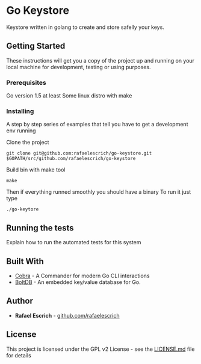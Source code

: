 # Go Keystore

Keystore written in golang to create and store safelly your keys.

## Getting Started

These instructions will get you a copy of the project up and running on your local machine for development, testing or using purposes.

### Prerequisites

Go version 1.5 at least
Some linux distro with make


### Installing

A step by step series of examples that tell you have to get a development env running

Clone the project

```
git clone git@github.com:rafaelescrich/go-keystore.git $GOPATH/src/github.com/rafaelescrich/go-keystore
```

Build bin with make tool

```
make
```
Then if everything runned smoothly you should have a binary
To run it just type

```
./go-keytore
```

## Running the tests

Explain how to run the automated tests for this system

## Built With

* [Cobra](https://github.com/spf13/cobra) - A Commander for modern Go CLI interactions
* [BoltDB](https://github.com/boltdb/bolt) - An embedded key/value database for Go.

## Author

* **Rafael Escrich** - [github.com/rafaelescrich](https://github.com/rafaelescrich)

## License

This project is licensed under the GPL v2 License - see the [LICENSE.md](LICENSE.md) file for details